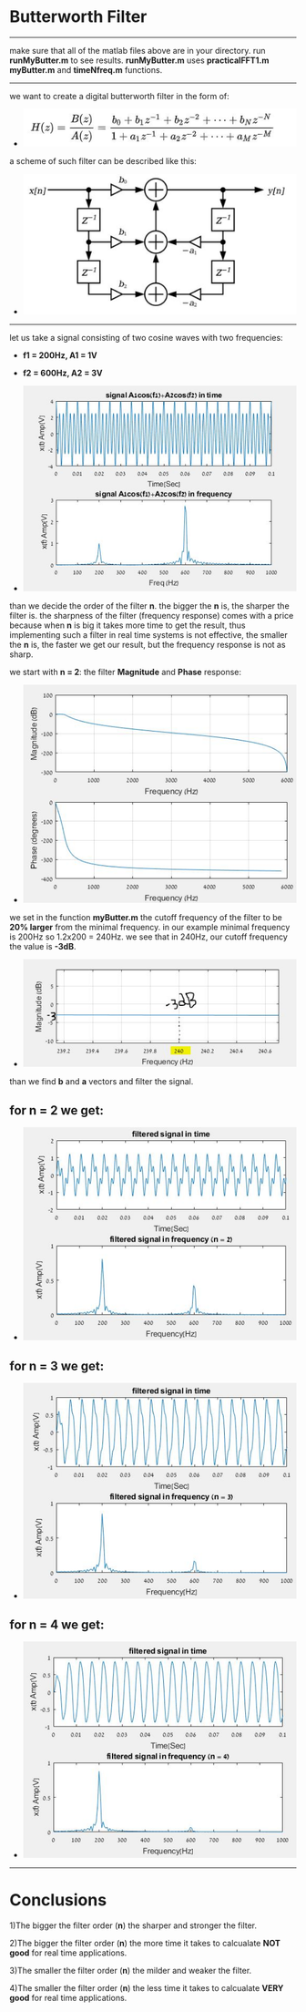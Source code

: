 # Butterworth Filter #
----
make sure that all of the matlab files above are in your directory.
run **runMyButter.m** to see results. **runMyButter.m** uses **practicalFFT1.m myButter.m** and **timeNfreq.m** functions.

----

we want to create a digital butterworth filter in the form of:
* ![picture alt](https://github.com/amitsason/Digital-Signal-Processing-DSP-/blob/master/Butterworth%20Filter/images/formula1.JPG)

a scheme of such filter can be described like this:

* ![picture alt](https://github.com/amitsason/Digital-Signal-Processing-DSP-/blob/master/Butterworth%20Filter/images/formula2.JPG)
----

let us take a signal consisting of two cosine waves with two frequencies:
* **f1 = 200Hz,  A1 = 1V**
* **f2 = 600Hz,  A2 = 3V**

* ![picture alt](https://github.com/amitsason/Digital-Signal-Processing-DSP-/blob/master/Butterworth%20Filter/images/signalInTnF.JPG)

than we decide the order of the filter **n**. the bigger the **n** is, the sharper the filter is.
the sharpness of the filter (frequency response) comes with a price because when **n** is big it takes more time to get the result, thus implementing such a filter in real time systems is not effective, the smaller the **n** is, the faster we get our result, but the frequency response is not as sharp.

we start with **n = 2**:
 the filter **Magnitude** and **Phase** response:
 * ![picture alt](https://github.com/amitsason/Digital-Signal-Processing-DSP-/blob/master/Butterworth%20Filter/images/filterTimeNPhase.JPG)
 
 we set in the function **myButter.m** the cutoff frequency of the filter to be **20% larger** from the minimal frequency.
 in our example minimal frequency is 200Hz so 1.2x200 = 240Hz. we see that in 240Hz, our cutoff frequency the value is **-3dB**.
 * ![picture alt](https://github.com/amitsason/Digital-Signal-Processing-DSP-/blob/master/Butterworth%20Filter/images/-3dB.JPG)
 
 than we find **b** and **a** vectors and filter the signal.
 ## for **n = 2** we get: ##
 
 * ![picture alt](https://github.com/amitsason/Digital-Signal-Processing-DSP-/blob/master/Butterworth%20Filter/images/filteredn2.JPG)
 
  ## for **n = 3** we get: ##
  
  * ![picture alt](https://github.com/amitsason/Digital-Signal-Processing-DSP-/blob/master/Butterworth%20Filter/images/filteredn3.JPG)
  
  ## for **n = 4** we get: ##
  
  * ![picture alt](https://github.com/amitsason/Digital-Signal-Processing-DSP-/blob/master/Butterworth%20Filter/images/filteredn4.JPG)
 ----
 # Conclusions #
 1)The bigger the filter order (**n**) the sharper and stronger the filter.
 
 2)The bigger the filter order (**n**) the more time it takes to calcualate **NOT good** for real time applications.
 
 3)The smaller the filter order (**n**) the milder and weaker the filter.
 
 4)The smaller the filter order (**n**) the less time it takes to calcualate **VERY good** for real time applications.



